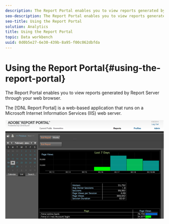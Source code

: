 ```yaml
---
description: The Report Portal enables you to view reports generated by Report Server through your web browser.
seo-description: The Report Portal enables you to view reports generated by Report Server through your web browser.
seo-title: Using the Report Portal
solution: Analytics
title: Using the Report Portal
topic: Data workbench
uuid: 0d0b5e27-6e30-439b-8a95-f00c062dbfda
---
```


# Using the Report Portal{#using-the-report-portal}

The Report Portal enables you to view reports generated by Report Server through your web browser.

 The [!DNL Report Portal] is a web-based application that runs on a Microsoft Internet Information Services (IIS) web server.

![](assets/report_portal_home.png)

